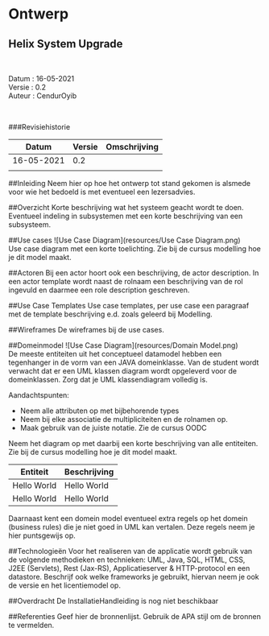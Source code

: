 Ontwerp
================
Helix System Upgrade
--------------------

&nbsp;

Datum : 16-05-2021\
Versie : 0.2\
Auteur : CendurOyib

&nbsp;

###Revisiehistorie

| **Datum**  | **Versie** | **Omschrijving** |
|------------|------------|------------------|
| 16-05-2021 |    0.2     |                  |
|            |            |                  |

##Inleiding
Neem hier op hoe het ontwerp tot stand gekomen is alsmede voor wie het bedoeld is 
met eventueel een lezersadvies.

##Overzicht
Korte beschrijving wat het systeem geacht wordt te doen. Eventueel indeling in subsystemen 
met een korte beschrijving van een subsysteem.

##Use cases
![Use Case Diagram](resources/Use Case Diagram.png)\
Use case diagram met een korte toelichting. Zie bij de cursus modelling hoe je dit model maakt.

##Actoren
Bij een actor hoort ook een beschrijving, de actor description. In een actor template wordt 
naast de rolnaam een beschrijving van de rol ingevuld en daarmee een role description geschreven.

##Use Case Templates
Use case templates, per use case een paragraaf met de template beschrijving e.d. zoals geleerd 
bij Modelling.

##Wireframes
De wireframes bij de use cases.

##Domeinmodel
![Use Case Diagram](resources/Domain Model.png)\
De meeste entiteiten uit het conceptueel datamodel hebben een tegenhanger in de vorm van 
een JAVA domeinklasse. Van de student wordt verwacht dat er een UML klassen diagram wordt 
opgeleverd voor de domeinklassen. Zorg dat je UML klassendiagram volledig is.  

Aandachtspunten:
-	Neem alle attributen op met bijbehorende types
-	Neem bij elke associatie de multipliciteiten en de rolnamen op.
-	Maak gebruik van de juiste notatie. Zie de cursus OODC

Neem het diagram op met daarbij een korte beschrijving van alle entiteiten. 
Zie bij de cursus modelling hoe je dit model maakt.

| **Entiteit**  | **Beschrijving** |
|---------------|------------------|
|  Hello World  |    Hello World   |
|  Hello World  |    Hello World   |

Daarnaast kent een domein model eventueel extra regels op het domein (business rules) 
die je niet goed in UML kan vertalen. Deze regels neem je hier puntsgewijs op.

##Technologieën
Voor het realiseren van de applicatie wordt gebruik van de volgende methodieken 
en technieken: UML, Java, SQL, HTML, CSS, J2EE (Servlets), Rest (Jax-RS), Applicatieserver
& HTTP-protocol en een datastore. Beschrijf ook welke frameworks je gebruikt, 
hiervan neem je ook de versie en het licentiemodel op.

##Overdracht
De InstallatieHandleiding is nog niet beschikbaar

##Referenties
Geef hier de bronnenlijst. Gebruik de APA stijl om de bronnen te vermelden.
